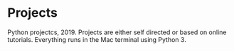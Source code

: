# Projects
Python projectcs, 2019. Projects are either self directed or based on online tutorials. Everything runs in the Mac terminal using Python 3.
